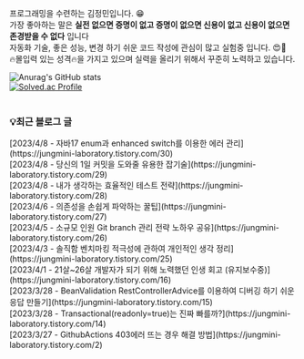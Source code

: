 
프로그래밍을 수련하는 김정민입니다. 😁 <br>
가장 좋아하는 말은 **실전 없으면 증명이 없고 증명이 없으면 신용이 없고 신용이 없으면 존경받을 수 없다** 입니다 <br>
자동화 기술, 좋은 성능, 변경 하기 쉬운 코드 작성에 관심이 많고 실험중 입니다. 😍🧪 <br>
🔥몰입력 있는 성격🔥을 가지고 있으며 실력을 올리기 위해서 꾸준히 노력하고 있습니다. <br>

![Anurag's GitHub stats](https://github-readme-stats.vercel.app/api?username=jungmini0601&show_icons=true&theme=radical)<br>
[![Solved.ac Profile](http://mazassumnida.wtf/api/v2/generate_badge?boj=kJungmin)](https://solved.ac/kJungmin/)<br><br>
<h3>💡최근 블로그 글</h3>
[2023/4/8 - 자바17 enum과 enhanced switch를 이용한 에러 관리](https://jungmini-laboratory.tistory.com/30) <br>
[2023/4/8 - 당신의 1일 커밋을 도와줄 유용한 잡기술](https://jungmini-laboratory.tistory.com/29) <br>
[2023/4/8 - 내가 생각하는 효율적인 테스트 전략](https://jungmini-laboratory.tistory.com/28) <br>
[2023/4/6 - 의존성을 손쉽게 파악하는 꿀팁](https://jungmini-laboratory.tistory.com/27) <br>
[2023/4/5 - 소규모 인원 Git branch 관리 전략 노하우 공유](https://jungmini-laboratory.tistory.com/26) <br>
[2023/4/3 - 솔직함  벤치마킹 적극성에 관하여 개인적인 생각 정리](https://jungmini-laboratory.tistory.com/25) <br>
[2023/4/1 - 21살~26살 개발자가 되기 위해 노력했던 인생 회고 (유지보수중)](https://jungmini-laboratory.tistory.com/16) <br>
[2023/3/28 - BeanValidation RestControllerAdvice를 이용하여 디버깅 하기 쉬운 응답 만들기](https://jungmini-laboratory.tistory.com/15) <br>
[2023/3/28 - Transactional(readonly=true)는 진짜 빠를까?](https://jungmini-laboratory.tistory.com/14) <br>
[2023/3/27 - GithubActions 403에러 뜨는 경우 해결 방법](https://jungmini-laboratory.tistory.com/2) <br>
